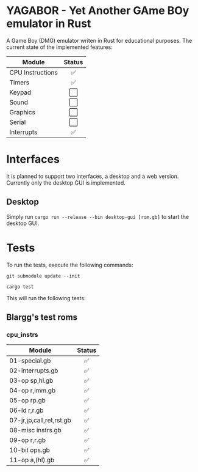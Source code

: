 # YAGABOR - Yet Another GAme BOy emulator in Rust

A Game Boy (DMG) emulator writen in Rust for educational purposes. The current state of the implemented features:

| Module           | Status  |
| ---------------- |:-------:|
| CPU Instructions | ✅      |
| Timers           | ✅      |
| Keypad           | ⬜      |
| Sound            | ⬜      |
| Graphics         | ⬜      |
| Serial           | ⬜      |
| Interrupts       | ✅      |

# Interfaces

It is planned to support two interfaces, a desktop and a web version. Currently only the desktop GUI is implemented.

## Desktop

Simply run ```cargo run --release --bin desktop-gui [rom.gb]``` to start the desktop GUI.

# Tests

To run the tests, execute the following commands:

```git submodule update --init```

```cargo test```

This will run the following tests:

## Blargg's test roms

### cpu_instrs

| Module                   | Status  |
| ------------------------ |:-------:|
| 01-special.gb            | ✅      |
| 02-interrupts.gb         | ✅      |
| 03-op sp,hl.gb           | ✅      |
| 04-op r,imm.gb           | ✅      |
| 05-op rp.gb              | ✅      |
| 06-ld r,r.gb             | ✅      |
| 07-jr,jp,call,ret,rst.gb | ✅      |
| 08-misc instrs.gb        | ✅      |
| 09-op r,r.gb             | ✅      |
| 10-bit ops.gb            | ✅      |
| 11-op a,(hl).gb          | ✅      |
